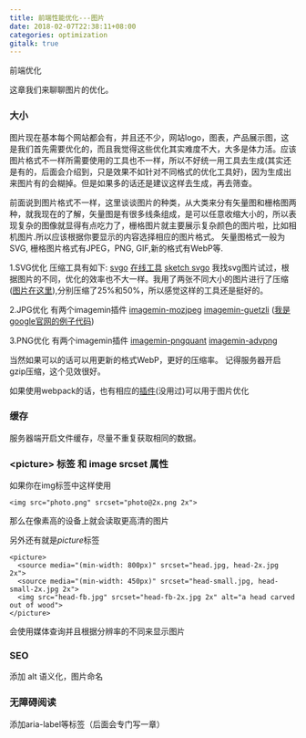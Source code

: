 ```yaml
---
title: 前端性能优化---图片
date: 2018-02-07T22:38:11+08:00
categories: optimization
gitalk: true
---
```


前端优化
<!--more-->

这章我们来聊聊图片的优化。

### 大小
图片现在基本每个网站都会有，并且还不少，网站logo，图表，产品展示图，这是我们首先需要优化的，而且我觉得这些优化其实难度不大，大多是体力活。应该图片格式不一样所需要使用的工具也不一样，所以不好统一用工具去生成(其实还是有的，后面会介绍到，只是效果不如针对不同格式的优化工具好)，因为生成出来图片有的会糊掉。但是如果多的话还是建议这样去生成，再去筛查。

前面说到图片格式不一样，这里谈谈图片的种类，从大类来分有矢量图和栅格图两种，就我现在的了解，矢量图是有很多线条组成，是可以任意收缩大小的，所以表现复杂的图像就显得有点吃力了，栅格图片就主要展示复杂颜色的图片啦，比如相机图片.所以应该根据你要显示的内容选择相应的图片格式。 矢量图格式一般为SVG, 栅格图片格式有JPEG，PNG, GIF,新的格式有WebP等.

1.SVG优化
压缩工具有如下:
[svgo](https://github.com/svg/svgo)
[在线工具](https://jakearchibald.github.io/svgomg/)
[sketch svgo](https://github.com/BohemianCoding/svgo-compressor)
我找svg图片试过，根据图片的不同，优化的效率也不大一样。我用了两张不同大小的图片进行了压缩([图片在这里](https://github.com/flyingalex/optimization_example/tree/master/svg_compress)),分别压缩了25%和50%，所以感觉这样的工具还是挺好的。

2.JPG优化
有两个imagemin插件
[imagemin-mozjpeg](https://github.com/imagemin/imagemin-mozjpeg)
[imagemin-guetzli](https://github.com/imagemin/imagemin-guetzli])
([我是google官网的例子代码](https://github.com/flyingalex/optimization_example/tree/master/jpeg_compress))

3.PNG优化
有两个imagemin插件
[imagemin-pngquant](https://github.com/imagemin/imagemin-pngquant)
[imagemin-advpng](https://github.com/imagemin/imagemin-advpng)

当然如果可以的话可以用更新的格式WebP，更好的压缩率。
记得服务器开启gzip压缩，这个见效很好。

如果使用webpack的话，也有相应的[插件](https://github.com/Klathmon/imagemin-webpack-plugin)(没用过)可以用于图片优化

### 缓存
服务器端开启文件缓存，尽量不重复获取相同的数据。

### \<picture\> 标签 和 image srcset 属性
如果你在img标签中这样使用
```
<img src="photo.png" srcset="photo@2x.png 2x">
```
那么在像素高的设备上就会读取更高清的图片

另外还有就是*picture*标签
```
<picture>
  <source media="(min-width: 800px)" srcset="head.jpg, head-2x.jpg 2x">
  <source media="(min-width: 450px)" srcset="head-small.jpg, head-small-2x.jpg 2x">
  <img src="head-fb.jpg" srcset="head-fb-2x.jpg 2x" alt="a head carved out of wood">
</picture>
```
会使用媒体查询并且根据分辨率的不同来显示图片

### SEO 
添加 alt 语义化，图片命名

###  无障碍阅读
添加aria-label等标签（后面会专门写一章）